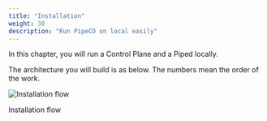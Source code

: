 ```yaml
---
title: "Installation"
weight: 30
description: "Run PipeCD on local easily"
---
```


In this chapter, you will run a Control Plane and a Piped locally.

The architecture you will build is as below. The numbers mean the order of the work.

![Installation flow](/images/installation/installation-flow.svg)
<p class="caption">Installation flow</p>